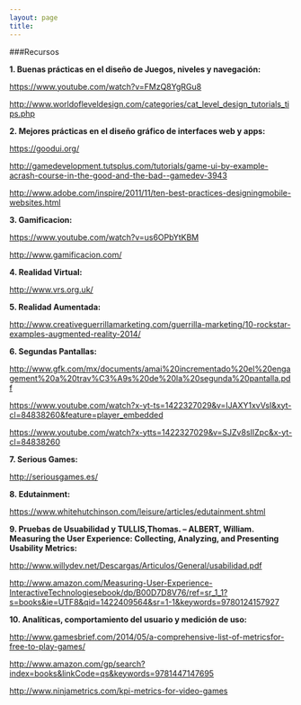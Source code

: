 ```yaml
---
layout: page
title: 
--- 
```

###Recursos

**1. Buenas prácticas en el diseño de Juegos, niveles y navegación:**

https://www.youtube.com/watch?v=FMzQ8YgRGu8

http://www.worldofleveldesign.com/categories/cat_level_design_tutorials_tips.php

**2. Mejores prácticas en el diseño gráfico de interfaces web y apps:**

https://goodui.org/

http://gamedevelopment.tutsplus.com/tutorials/game-ui-by-example-acrash-course-in-the-good-and-the-bad--gamedev-3943

http://www.adobe.com/inspire/2011/11/ten-best-practices-designingmobile-websites.html

**3. Gamificacion:**

https://www.youtube.com/watch?v=us6OPbYtKBM

http://www.gamificacion.com/

**4. Realidad Virtual:**

http://www.vrs.org.uk/

**5. Realidad Aumentada:**

http://www.creativeguerrillamarketing.com/guerrilla-marketing/10-rockstar-examples-augmented-reality-2014/

**6. Segundas Pantallas:**

http://www.gfk.com/mx/documents/amai%20incrementado%20el%20engagement%20a%20trav%C3%A9s%20de%20la%20segunda%20pantalla.pdf

https://www.youtube.com/watch?x-yt-ts=1422327029&v=IJAXY1xvVsI&xyt-cl=84838260&feature=player_embedded

https://www.youtube.com/watch?x-ytts=1422327029&v=SJZv8sIIZpc&x-yt-cl=84838260

**7. Serious Games:**

http://seriousgames.es/

**8. Edutainment:**

https://www.whitehutchinson.com/leisure/articles/edutainment.shtml

**9. Pruebas de Usuabilidad y TULLIS,Thomas. – ALBERT, William. Measuring the User Experience: Collecting, Analyzing, and Presenting Usability Metrics:**

http://www.willydev.net/Descargas/Articulos/General/usabilidad.pdf

http://www.amazon.com/Measuring-User-Experience-InteractiveTechnologiesebook/dp/B00D7D8V76/ref=sr_1_1?s=books&ie=UTF8&qid=1422409564&sr=1-1&keywords=9780124157927

**10. Analíticas, comportamiento del usuario y medición de uso:**

http://www.gamesbrief.com/2014/05/a-comprehensive-list-of-metricsfor-free-to-play-games/

http://www.amazon.com/gp/search?index=books&linkCode=qs&keywords=9781447147695

http://www.ninjametrics.com/kpi-metrics-for-video-games




















